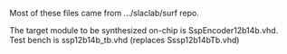 Most of these files came from .../slaclab/surf repo.

The target module to be synthesized on-chip is SspEncoder12b14b.vhd.
Test bench is ssp12b14b_tb.vhd (replaces Sssp12b14bTb.vhd)
